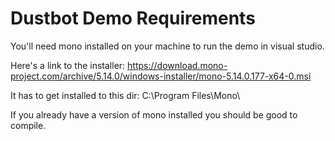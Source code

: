 # Dustbot Demo Requirements

You'll need mono installed on your machine to run the demo in visual studio.

Here's a link to the installer:
https://download.mono-project.com/archive/5.14.0/windows-installer/mono-5.14.0.177-x64-0.msi

It has to get installed to this dir: C:\Program Files\Mono\

If you already have a version of mono installed you should be good to compile.
